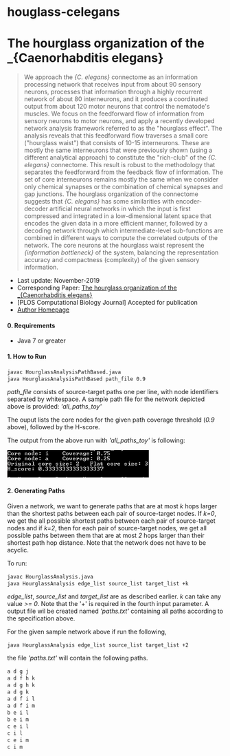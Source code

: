 # houglass-celegans

# The hourglass organization of the _{Caenorhabditis elegans}
> We approach the _{C. elegans}_ connectome as an information processing network that receives input from about 90 sensory neurons, processes that information through a highly recurrent network of about 80 interneurons, and it produces a coordinated output from about 120 motor neurons that control the nematode's muscles.
We focus on the feedforward flow of information from sensory neurons to motor neurons, and
apply a recently developed network analysis framework referred to as the "hourglass effect". 
The analysis reveals that this feedforward flow traverses a small core ("hourglass waist") that consists of 10-15 interneurons. These are mostly the same interneurons that were previously shown (using a different analytical approach) to constitute the "rich-club" of the _{C. elegans}_ connectome.
This result is robust to the methodology that separates the feedforward from the feedback flow of information. 
The set of core interneurons remains mostly the same when we consider only chemical synapses or the combination of chemical synapses and gap junctions.
The hourglass organization of the connectome suggests that 
_{C. elegans}_ has some similarities with encoder-decoder artificial neural networks in which the input is first compressed and integrated in a low-dimensional latent space that encodes the given data in a more efficient manner, followed by a decoding network through which intermediate-level sub-functions are combined in different ways to compute the correlated outputs of the network. The core neurons at the hourglass waist represent 
the _{information bottleneck}_ of the system, 
balancing the representation accuracy and compactness 
(complexity) of the given  sensory information.

* Last update: November-2019 
* Corresponding Paper: [The hourglass organization of the _{Caenorhabditis elegans}](https://www.biorxiv.org/content/biorxiv/early/2019/04/07/600999.full.pdf)
* [PLOS Computational Biology Journal] Accepted for publication
* [Author Homepage](http://sites.google.com/site/kmsabrin)

#### 0. Requirements

* Java 7 or greater

#### 1. How to Run

```
javac HourglassAnalysisPathBased.java
java HourglassAnalysisPathBased path_file 0.9
```

_path_file_ consists of source-target paths one per line, with node identifiers separated by whitespace.
A sample path file for the network depicted above is provided: _'all_paths_toy'_

The ouput lists the core nodes for the given path coverage threshold (_0.9_ above), followed by the H-score.

The output from the above run with _'all_paths_toy'_ is following:

![alt text](toy_all_paths.png)


#### 2. Generating Paths

Given a network, we want to generate paths that are at most _k_ hops larger than the shortest paths between each pair of source-target nodes. If _k=0_, we get the all possible shortest paths between each pair of source-target nodes and if _k=2_, then for each pair of source-target nodes, we get all possible paths between them that are at most _2_ hops larger than their shortest path hop distance. Note that the network does not have to be acyclic. 

To run:
```
javac HourglassAnalysis.java
java HourglassAnalysis edge_list source_list target_list +k
```

_edge_list_, _source_list_ and _target_list_ are as described earlier. 
_k_ can take any value _>= 0_. 
Note that the '+' is required in the fourth input parameter. 
A output file wil be created named _'paths.txt'_ containing all paths according to the specification above.

For the given sample network above if run the following,
```
java HourglassAnalysis edge_list source_list target_list +2
```
the file _'paths.txt'_ will contain the following paths.
```
a d g j 
a d f h k 
a d g h k 
a d g k 
a d f i l 
a d f i m 
b e i l 
b e i m 
c e i l 
c i l 
c e i m 
c i m 
```


